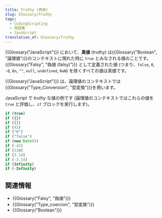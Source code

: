 ```yaml
---
title: Truthy (真値)
slug: Glossary/Truthy
tags:
  - CodingScripting
  - 用語集
  - JavaScript
translation_of: Glossary/Truthy
---
```

{{Glossary("JavaScript")}} において、**真値** (truthy) は{{Glossary("Boolean", "論理値")}}のコンテキストに現れた時に `true` とみなされる値のことです。{{Glossary("Falsy", "偽値 (falsy)")}} として定義された値 (つまり、`false`, `0`, `-0`, `0n`, `""`, `null`, `undefined`, `NaN`) を除くすべての値は真値です。

{{Glossary("JavaScript")}} は、論理値のコンテキストでは{{Glossary("Type_Conversion", "型変換")}}を用います。

JavaScript で _truthy_ な値の例です (論理値のコンテキストではこれらの値を `true` と評価し、`if` ブロックを実行します)。

```js
if (true)
if ({})
if ([])
if (42)
if ("0")
if ("false")
if (new Date())
if (-42)
if (12n)
if (3.14)
if (-3.14)
if (Infinity)
if (-Infinity)
```

## 関連情報

- {{Glossary("Falsy", "偽値")}}
- {{Glossary("Type_coercion", "型変換")}}
- {{Glossary("Boolean")}}
